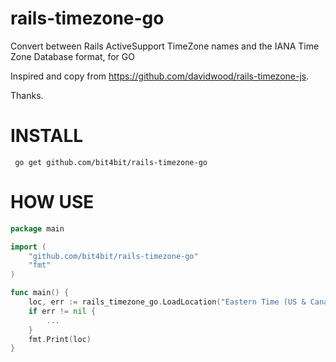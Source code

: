 rails-timezone-go
=================

Convert between Rails ActiveSupport TimeZone names and the IANA Time Zone Database format, for GO

Inspired and copy from https://github.com/davidwood/rails-timezone-js.

Thanks.

# INSTALL

~~~
 go get github.com/bit4bit/rails-timezone-go
~~~

# HOW USE

~~~go
package main

import (
	"github.com/bit4bit/rails-timezone-go"
	"fmt"
)

func main() {
	loc, err := rails_timezone_go.LoadLocation("Eastern Time (US & Canada)")
	if err != nil {
		...
	}
	fmt.Print(loc)
}
~~~
